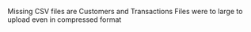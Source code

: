 Missing CSV files are Customers and Transactions Files were to large to upload even in compressed format
